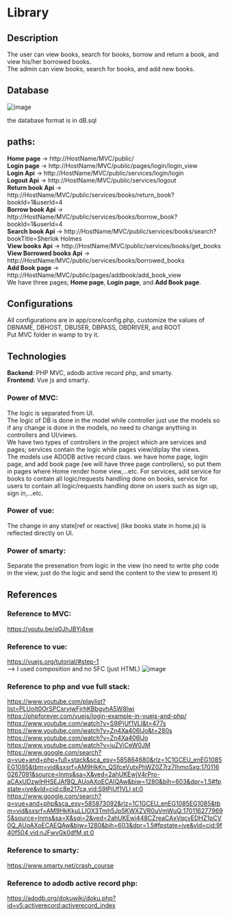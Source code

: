 # Library

## Description
The user can view books, search for books, borrow and return a book, and view his/her borrowed books.\
The admin can view books, search for books, and add new books.

## Database 
![image](https://github.com/bassant1999/Library/assets/72526468/21f1503c-9649-489b-9680-1c8e2d367621)

the database format is in dB.sql

## paths:
**Home page** -> http://HostName/MVC/public/ \
**Login page** -> http://HostName/MVC/public/pages/login/login_view \
**Login Api** -> http://HostName/MVC/public/services/login/login \
**Logout Api** -> http://HostName/MVC/public/services/logout  \
**Return book Api** -> http://HostName/MVC/public/services/books/return_book?bookId=1&userId=4 \
**Borrow book Api** -> http://HostName/MVC/public/services/books/borrow_book?bookId=1&userId=4 \
**Search book Api** -> http://HostName/MVC/public/services/books/search?bookTitle=Sherlok Holmes \
**View books Api** -> http://HostName/MVC/public/services/books/get_books \
**View Borrowed books Api** -> http://HostName/MVC/public/services/books/borrowed_books \
**Add Book page** -> http://HostName/MVC/public/pages/addbook/add_book_view \
We have three pages; **Home page**, **Login page**, and **Add Book page**.

## Configurations
All configurations are in app/core/config.php, customize the values of DBNAME, DBHOST, DBUSER, DBPASS, DBDRIVER, and ROOT \
Put MVC folder in wamp to try it.

## Technologies
**Backend**: PHP MVC, adodb active record php, and smarty.\
**Frontend**: Vue js and smarty. 

### Power of MVC:
The logic is separated from UI. \
The logic of DB is done in the model while controller just use the models so if any change is done in the models, no need to change anything in controllers and UI/views. \
We have two types of controllers in the project which are services and pages; services contain the logic while pages view/diplay the views. \
The models use ADODB active record class. 
we have home page, login page, and add book page (we will have three page controllers), so put them in pages where Home render home view,...etc.
For services, add service for books to contain all logic/requests handling done on books, service for users to contain all logic/requests handling done on users such as sign up, sign in,...etc.


### Power of vue:
The change in any state[ref or reactive] (like books state in home.js) is reflected directly on UI.

### Power of smarty:
Separate the presenation from logic in the view (no need to write php code in the view, just do the logic and send the content to the view to present it)

## References

### Reference to MVC:
https://youtu.be/q0JhJBYi4sw

### Reference to vue:
https://vuejs.org/tutorial/#step-1 \
--> I used composition and no SFC (just HTML)
![image](https://github.com/bassant1999/Library/assets/72526468/e4e35b1b-3c8f-44a2-a14a-e1cda537f448)


### Reference to php and vue full stack:
https://www.youtube.com/playlist?list=PLUoIt0OrSPCsrvjwFjrhKBbgvhA5W8Iwi
https://phpforever.com/vuejs/login-example-in-vuejs-and-php/
https://www.youtube.com/watch?v=S9lPjUf1VLI&t=477s
https://www.youtube.com/watch?v=Zn4Xa406lJo&t=280s
https://www.youtube.com/watch?v=Zn4Xa406lJo
https://www.youtube.com/watch?v=iuZViCeW0JM
https://www.google.com/search?q=vue+and+php+full+stack&sca_esv=585864680&rlz=1C1GCEU_enEG1085EG1085&tbm=vid&sxsrf=AM9HkKn_QSfceVutxPhWZ0Z7rz7IhmoSxg:1701160267091&source=lnms&sa=X&ved=2ahUKEwjV4rPro-aCAxUDzwIHHSEJAf8Q_AUoAXoECAIQAw&biw=1280&bih=603&dpr=1.5#fpstate=ive&vld=cid:c8e217ca,vid:S9lPjUf1VLI,st:0
https://www.google.com/search?q=vue+and+php&sca_esv=585873092&rlz=1C1GCEU_enEG1085EG1085&tbm=vid&sxsrf=AM9HkKkuLLIOX3Tmh5Jp5KWXZVR0uVmWuQ:1701162779695&source=lnms&sa=X&sqi=2&ved=2ahUKEwi448CZreaCAxVqcvEDHZ1pCV0Q_AUoAXoECAEQAw&biw=1280&bih=603&dpr=1.5#fpstate=ive&vld=cid:9f40f504,vid:nJFwvGk0dfM,st:0

### Reference to smarty:
https://www.smarty.net/crash_course

### Reference to adodb active record php: 
https://adodb.org/dokuwiki/doku.php?id=v5:activerecord:activerecord_index


